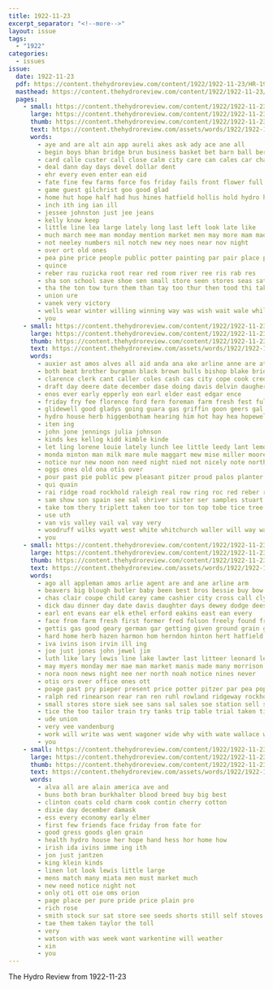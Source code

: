 ```yaml
---
title: 1922-11-23
excerpt_separator: "<!--more-->"
layout: issue
tags:
  - "1922"
categories:
  - issues
issue:
  date: 1922-11-23
  pdf: https://content.thehydroreview.com/content/1922/1922-11-23/HR-1922-11-23.pdf
  masthead: https://content.thehydroreview.com/content/1922/1922-11-23/masthead/HR-1922-11-23.jpg
  pages:
    - small: https://content.thehydroreview.com/content/1922/1922-11-23/small/HR-1922-11-23-01.jpg
      large: https://content.thehydroreview.com/content/1922/1922-11-23/large/HR-1922-11-23-01.jpg
      thumb: https://content.thehydroreview.com/content/1922/1922-11-23/thumbnails/HR-1922-11-23-01.jpg
      text: https://content.thehydroreview.com/assets/words/1922/1922-11-23/HR-1922-11-23-01.txt
      words:
        - aye and are alt ain app aureli akes ask ady ace ane all
        - begin boys bhan bridge brun business basket bet barn ball ber but bring bik barten buy beavers bech bros began big band been
        - card calle custer call close calm city care can cales car chas
        - deal dann day days devel dollar dent
        - ehr every even enter ean eid
        - fate fine few farms force fos friday fails front flower full first for found fond from fare
        - game guest gilchrist goo good glad
        - home hut hope half had hus hines hatfield hollis hold hydro hensley hinton honor havens hie hard harness has high house heep hee hole
        - inch ith ing ian ill
        - jessee johnston just jee jeans
        - kelly know keep
        - little line lea large lately long last left look late like
        - much march mee man monday mention market men may more mam made money matter motto
        - not neeley numbers nil notch new ney noes near nov night
        - over ort old ones
        - pea pine price people public potter painting par pair place pay plenty part post
        - quince
        - reber rau ruzicka root rear red room river ree ris rab res
        - sha son school save shoe sen small store seen stores seas saturday sean sim score shape sane second season schools sugar still sis special soo sui seed sage sare spring soon spencer sell sue sales
        - tha the ton tow turn them than tay too thur then tood thi take tice tailor try
        - union ure
        - vanek very victory
        - wells wear winter willing winning way was wish wait wale while why will want won ways work with war winters went week
        - you
    - small: https://content.thehydroreview.com/content/1922/1922-11-23/small/HR-1922-11-23-02.jpg
      large: https://content.thehydroreview.com/content/1922/1922-11-23/large/HR-1922-11-23-02.jpg
      thumb: https://content.thehydroreview.com/content/1922/1922-11-23/thumbnails/HR-1922-11-23-02.jpg
      text: https://content.thehydroreview.com/assets/words/1922/1922-11-23/HR-1922-11-23-02.txt
      words:
        - auxier ast amos alves all aid anda ana ake arline anne are ather and arr ach alas allen
        - both beat brother burgman black brown bulls bishop blake bridge brim bank breeding bull boschert ben been boy bare bring body boys brom blue bright bell big bartgis
        - clarence clerk cant caller coles cash cas city cope cook credit corn cave colt charlie comfort colony come cedar church confer canyon cecil col christmas
        - draft day deere date december dase doing davis delvin daugherty dungan dec dewey dinner
        - enos ever early epperly eon earl elder east edgar ence
        - friday fry fee florence ford fern foreman farm fresh fest full far fred fleeman first fine for flakes flansburg folks frank from fillmore
        - glidewell good gladys going guara gas griffin goon geers gal gue ghering gray gardner green greeson given gordon
        - hydro house herb higgenbotham hearing him hot hay hea hopewell hed head hobart hor hard hin hunting hae herford heir herd hope had how hands home holstein hag hens heer hom hamilton her hut howard hatch herndon ham hole hold hicks horse has hour
        - iten ing
        - john jone jennings julia johnson
        - kinds kes kellog kidd kimble kinde
        - let ling lorene louie lately lunch lee little leedy lant lemon lasater luther loyall ley lon
        - monda minton man milk mare mule maggart mew mise miller moore mention miss marion mon mons mae mary mules mater monday mills market magazine miles mile mis maud mccormick minto mar
        - notice nur new noon non need night nied not nicely note north nora nates
        - oggs ones old ona otis over
        - pour past pie public pew pleasant pitzer proud palos planter place pow piri pery price per pair potter part poy
        - qui quain
        - rai ridge road rockhold raleigh real row ring roc red reber rey ruth rock rom ruhl roa
        - sam show son spain see sal shriver sister ser samples stuart sylvester store sedan sarah scown scott sand smooth soe sur sund sell stock sunda service sua shawnee small sled shupe step south sunday spring scotch sane steer star sewing saturday samo surplus she severe sale supper state stove
        - take tom thery triplett taken too tor ton top tobe tice tree tyo totter tier the teat thomison them
        - use uth
        - van vis valley vail val vay very
        - woodruff wilks wyatt west white whitchurch waller will way was wall wil western week wayt wit wee with wife weatherford wren well wylie
        - you
    - small: https://content.thehydroreview.com/content/1922/1922-11-23/small/HR-1922-11-23-03.jpg
      large: https://content.thehydroreview.com/content/1922/1922-11-23/large/HR-1922-11-23-03.jpg
      thumb: https://content.thehydroreview.com/content/1922/1922-11-23/thumbnails/HR-1922-11-23-03.jpg
      text: https://content.thehydroreview.com/assets/words/1922/1922-11-23/HR-1922-11-23-03.txt
      words:
        - ago all appleman amos arlie agent are and ane arline arm
        - beavers big blough butler baby been best bros bessie buy bow barber better boucher buyers bank baker bradley but bread business bran bowels bans ball
        - chas clair coupe child carey came cashier city cross call clyde caller come cia corn cloninger company courts coffee carry can christmas creek cutting cake
        - dick dau dinner day date davis daughter days dewey dodge dees daner
        - earl ent evans ear elk ethel erford eakins east ean every
        - face from farm fresh first former fred folson freely found fry few finan frank felton ford for frankie flenner fruit folsom
        - gettis gas good geary german gar getting given ground grain garrison gordon green ghering ger grand gardner goldie
        - hard home herb hazen harmon hom herndon hinton hert hatfield him hydro hoos henke henry hen herbert hand heres
        - iva ivins ison irvin ill ing
        - joe just jones john jewel jim
        - luth like lary lewis line lake lawter last litteer leonard left luck lemon lou latter
        - may myers monday mer mae man market manis made many morrison matters mary masoner marion miller mill meal mond
        - nora noon news night nee ner north noah notice nines never
        - otis ors over office ones ott
        - poage past pry pieper present price potter pitzer par pea pope patterson pump people
        - ralph red rinearson rear ran ren ruhl rowland ridgeway rockhold reno res renew roy rolls ready rund roc
        - small stores store siek see sans sal sales soe station sell street sons side seifert scott sack sale sunday sweet service son school strong season saturday stitch sun smile short spencer sloth supply shorts shu sarah special set smith
        - tice the too tailor train try tanks trip table trial taken ties them ten
        - ude union
        - very vee vandenburg
        - work will write was went wagoner wide why with wate wallace wire wife while weatherford willing wheat week wells weare withers west weather wright
        - you
    - small: https://content.thehydroreview.com/content/1922/1922-11-23/small/HR-1922-11-23-04.jpg
      large: https://content.thehydroreview.com/content/1922/1922-11-23/large/HR-1922-11-23-04.jpg
      thumb: https://content.thehydroreview.com/content/1922/1922-11-23/thumbnails/HR-1922-11-23-04.jpg
      text: https://content.thehydroreview.com/assets/words/1922/1922-11-23/HR-1922-11-23-04.txt
      words:
        - alva all are alain america ave and
        - buns both bran burkhalter blood breed buy big best
        - clinton coats cold charm cook contin cherry cotton
        - dixie day december damask
        - ess every economy early elmer
        - first few friends face friday from fate for
        - good gress goods glen grain
        - health hydro house her hope hand hess hor home how
        - irish ida ivins imme ing ith
        - jon just jantzen
        - king klein kinds
        - linen lot look lewis little large
        - mens match many miata men must market much
        - new need notice night not
        - only oti ott oie oms orion
        - page place per pure pride price plain pro
        - rich rose
        - smith stock sur sat store see seeds shorts still self stoves second standard special such save steck sale season setting
        - tae them taken taylor the toll
        - very
        - watson with was week want warkentine will weather
        - xin
        - you
---
```


The Hydro Review from 1922-11-23

<!--more-->

